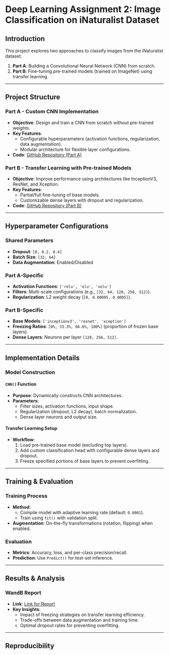 # Deep Learning Assignment 2: Image Classification on iNaturalist Dataset  

## Introduction  
This project explores two approaches to classify images from the iNaturalist dataset:  
1. **Part A**: Building a Convolutional Neural Network (CNN) from scratch.  
2. **Part B**: Fine-tuning pre-trained models (trained on ImageNet) using transfer learning.  

---

## Project Structure  

### Part A - Custom CNN Implementation  
- **Objective**: Design and train a CNN from scratch without pre-trained weights.  
- **Key Features**:  
  - Configurable hyperparameters (activation functions, regularization, data augmentation).  
  - Modular architecture for flexible layer configurations.  
- **Code**: [GitHub Repository (Part A)](https://github.com/Vishnu000000/DeepLearning_A2/tree/main/A2_Part_A)  

### Part B - Transfer Learning with Pre-trained Models  
- **Objective**: Improve performance using architectures like InceptionV3, ResNet, and Xception.  
- **Key Features**:  
  - Partial/full fine-tuning of base models.  
  - Customizable dense layers with dropout and regularization.  
- **Code**: [GitHub Repository (Part B)](https://github.com/Vishnu000000/DeepLearning_A2/tree/main/A2_Part_B)  

---

## Hyperparameter Configurations  

### Shared Parameters  
- **Dropout**: `[0, 0.2, 0.4]`  
- **Batch Size**: `[32, 64]`  
- **Data Augmentation**: Enabled/Disabled  

### Part A-Specific  
- **Activation Functions**: `['relu', 'elu', 'selu']`  
- **Filters**: Multi-scale configurations (e.g., `[32, 64, 128, 256, 512]`).  
- **Regularization**: L2 weight decay (`[0, 0.00005, 0.0005]`).  

### Part B-Specific  
- **Base Models**: `['inceptionv3', 'resnet', 'xception']`  
- **Freezing Ratios**: `[0%, 33.3%, 66.6%, 100%]` (proportion of frozen base layers).  
- **Dense Layers**: Neurons per layer `[128, 256, 512]`.  

---

## Implementation Details  

### Model Construction  
#### `CNN()` Function  
- **Purpose**: Dynamically constructs CNN architectures.  
- **Parameters**:  
  - Filter sizes, activation functions, input shape.  
  - Regularization (dropout, L2 decay), batch normalization.  
  - Dense layer neurons and output size.  

#### Transfer Learning Setup  
- **Workflow**:  
  1. Load pre-trained base model (excluding top layers).  
  2. Add custom classification head with configurable dense layers and dropout.  
  3. Freeze specified portions of base layers to prevent overfitting.  

---

## Training & Evaluation  

### Training Process  
- **Method**:  
  - Compile model with adaptive learning rate (default: `0.0001`).  
  - Train using `fit()` with validation split.  
- **Augmentation**: On-the-fly transformations (rotation, flipping) when enabled.  

### Evaluation  
- **Metrics**: Accuracy, loss, and per-class precision/recall.  
- **Prediction**: Use `Predict()` for test-set inference.  

---

## Results & Analysis  
### WandB Report  
- **Link**: [Link for Report](https://wandb.ai/cs24m022-iit-madras-foundation/Deep_Learning_Assignment2_cs24m022/reports/Assignment-2--VmlldzoxMjM2NjYyNw)  
- **Key Insights**:  
  - Impact of freezing strategies on transfer learning efficiency.  
  - Trade-offs between data augmentation and training time.  
  - Optimal dropout rates for preventing overfitting.  

---

## Reproducibility  
 
